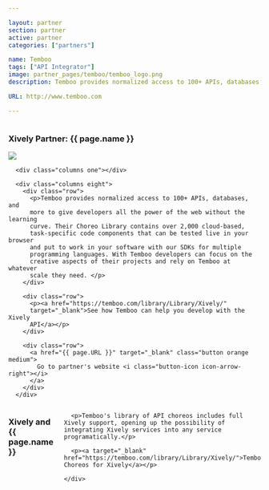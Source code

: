 ```yaml
---

layout: partner
section: partner
active: partner
categories: ["partners"]

name: Temboo
tags: ["API Integrator"]
image: partner_pages/temboo/temboo_logo.png
description: Temboo provides normalized access to 100+ APIs, databases, and more to give developers all the power of the web without the learning curve.

URL: http://www.temboo.com

---
```




<section class="dev-center">

  <section class="row">
    <div class="twelve columns">
      <h1 class="big-heading font-light key-message">Xively Partner: <strong>{{ page.name }}</strong></h1>
    </div>
  </section>

  <section class="row">
      <div class="columns three">
        <img src="{{ page.image | asset_path }}" />   
      </div>

      <div class="columns one"></div>

      <div class="columns eight">        
        <div class="row">
          <p>Temboo provides normalized access to 100+ APIs, databases, and
          more to give developers all the power of the web without the learning
          curve. Their Choreo Library contains over 2,000 cloud-based,
          task-specific code components that can be tested live in your browser
          and put to work in your software with our SDKs for multiple
          programming languages. With Temboo developers can focus on the
          creative aspects of their projects and rely on Temboo at whatever
          scale they need. </p>
        </div>

        <div class="row">
          <p><a href="https://temboo.com/library/Library/Xively/"
          target="_blank">See how Temboo can help you develop with the Xively
          API</a></p>
        </div>

        <div class="row">
          <a href="{{ page.URL }}" target="_blank" class="button orange medium">
            Go to partner's website <i class="button-icon icon-arrow-right"></i>
          </a>
        </div>
      </div>
  </section>

  <section class="dev-center row">
    <div class="twelve columns">
      <h3 class="dev-section-heading heading-medium">Xively and {{ page.name }}</h3>
    
      <p>Temboo's library of API choreos includes full Xively support, opening up the possibility of integrating Xively services into any service programatically.</p>

      <p><a target="_blank" href="https://temboo.com/library/Library/Xively/">Temboo’s Choreos for Xively</a></p>

    </div>

  </section>


</section>
